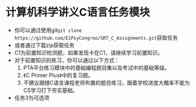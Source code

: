 # 计算机科学讲义C语言任务模块

- 你可以通过使用git`git clone https://github.com/E1PsyCongroo/SRT_C_Assignments.git`获取任务
- 或者通过下载zip获取任务
- C1为前置知识检测题，如果发现卡在C1，请继续学习前置知识。
- 对于前置知识的练习，你可以通过以下方式：
  1. PTA平台练习模块中的基础编程题目集以及考试中的基础等级。
  2. 《C Primer Plus》中的复习题。
  3. 不建议跟随C语言课程老师布置的题目练习，跟着学校进度大概率不能为CS学习打下夯实基础。
- 任务3为可选项
